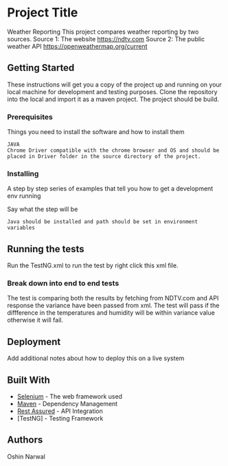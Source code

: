 # Project Title
Weather Reporting
This project compares weather reporting by two sources. 
Source 1: The website https://ndtv.com
Source 2: The public weather API https://openweathermap.org/current


## Getting Started

These instructions will get you a copy of the project up and running on your local machine for development and testing purposes.
Clone the repository into the local and import it as a maven project. The project should be build.

### Prerequisites

Things you need to install the software and how to install them

```
JAVA 
Chrome Driver compatible with the chrome browser and OS and should be placed in Driver folder in the source directory of the project.
```

### Installing

A step by step series of examples that tell you how to get a development env running

Say what the step will be

```
Java should be installed and path should be set in environment variables
```


## Running the tests

Run the TestNG.xml to run the test by right click this xml file.

### Break down into end to end tests

The test is comparing both the results by fetching from NDTV.com and API response the variance have been passed from xml. The test will pass if the diffference in the temperatures and humidity will be within variance value otherwise it will fail.


## Deployment

Add additional notes about how to deploy this on a live system

## Built With

* [Selenium](http://www.seleniumhq.org/) - The web framework used
* [Maven](https://maven.apache.org/) - Dependency Management
* [Rest Assured](http://rest-assured.io/) - API Integration 
* [TestNG] - Testing Framework



## Authors

Oshin Narwal




